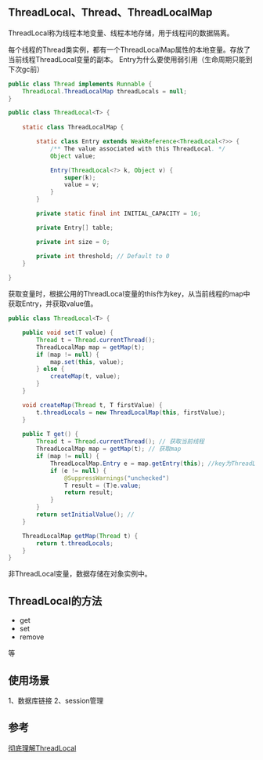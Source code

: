 ## ThreadLocal、Thread、ThreadLocalMap

ThreadLocal称为线程本地变量、线程本地存储，用于线程间的数据隔离。

每个线程的Thread类实例，都有一个ThreadLocalMap属性的本地变量。存放了当前线程ThreadLocal变量的副本。
Entry为什么要使用弱引用（生命周期只能到下次gc前）

```java
public class Thread implements Runnable {
    ThreadLocal.ThreadLocalMap threadLocals = null;
}
```
```java
public class ThreadLocal<T> {
  
    static class ThreadLocalMap {

        static class Entry extends WeakReference<ThreadLocal<?>> {
            /** The value associated with this ThreadLocal. */
            Object value;

            Entry(ThreadLocal<?> k, Object v) {
                super(k);
                value = v;
            }
        }

        private static final int INITIAL_CAPACITY = 16;

        private Entry[] table;

        private int size = 0;

        private int threshold; // Default to 0  
    }
  
}
```
获取变量时，根据公用的ThreadLocal变量的this作为key，从当前线程的map中获取Entry，并获取value值。
```java
public class ThreadLocal<T> {

    public void set(T value) {
        Thread t = Thread.currentThread();
        ThreadLocalMap map = getMap(t);
        if (map != null) {
            map.set(this, value);
        } else {
            createMap(t, value); 
        }
    }

    void createMap(Thread t, T firstValue) {
        t.threadLocals = new ThreadLocalMap(this, firstValue);
    }  
  
    public T get() {
        Thread t = Thread.currentThread(); // 获取当前线程
        ThreadLocalMap map = getMap(t); // 获取map
        if (map != null) {
            ThreadLocalMap.Entry e = map.getEntry(this); //key为ThreadLocal对象，数据存储在ThreadLocalMap中
            if (e != null) {
                @SuppressWarnings("unchecked")
                T result = (T)e.value;
                return result;
            }
        }
        return setInitialValue(); //
    }  

    ThreadLocalMap getMap(Thread t) {
        return t.threadLocals;
    }  
}
```
非ThreadLocal变量，数据存储在对象实例中。

## ThreadLocal的方法
- get
- set
- remove

等

## 使用场景
1、数据库链接
2、session管理



## 参考

[彻底理解ThreadLocal](https://blog.csdn.net/lufeng20/article/details/24314381)